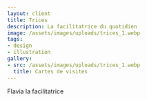 ```yaml
---
layout: client
title: Trices
description: La facilitatrice du quotidien
image: /assets/images/uploads/trices_1.webp
tags: 
- design
- illustration
gallery:
- src: /assets/images/uploads/trices_1.webp
  title: Cartes de visites
---
```

Flavia la facilitatrice
